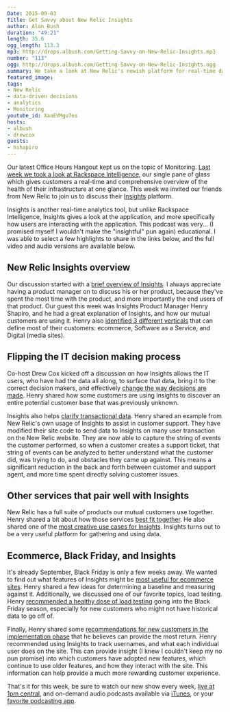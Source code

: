```yaml
---
Date: 2015-09-03
Title: Get Savvy about New Relic Insights
author: Alan Bush
duration: "49:21"
length: 35.6
ogg_length: 113.3
mp3: http://drops.albush.com/Getting-Savvy-on-New-Relic-Insights.mp3
number: "113"
ogg: http://drops.albush.com/Getting-Savvy-on-New-Relic-Insights.ogg
summary: We take a look at New Relic's newish platform for real-time data analytics. This is a great tool for making data-driven decisions for your business.
featured_image: 
tags:
- New Relic
- data-driven decisions
- analytics
- Monitoring
youtube_id: XaaEVMgu7es
hosts:
- albush
- drewcox
guests:
- hshapiro
---
```


Our latest Office Hours Hangout kept us on the topic of Monitoring. [Last week we took a look at Rackspace Intelligence](http://www.rackspace.com/blog/office-hours-hangout-learn-more-about-rackspace-intelligence/), our single pane of glass which gives customers a real-time and comprehensive overview of the health of their infrastructure at one glance. This week we invited our friends from New Relic to join us to discuss their [Insights](http://newrelic.com/insights) platform.

Insights is another real-time analytics tool, but unlike Rackspace Intelligence, Insights gives a look at the application, and more specifically how users are interacting with the application. This podcast was very... (I promised myself I wouldn't make the "insightful" pun again) educational. I was able to select a few highlights to share in the links below, and the full video and audio versions are available below.

<!--more-->

## New Relic Insights overview

Our discussion started with a [brief overview of Insights](https://youtu.be/XaaEVMgu7es?t=1m59s). I always appreciate having a product manager on to discuss his or her product, because they've spent the most time with the product, and more importantly the end users of that product. Our guest this week was Insights Product Manager Henry Shapiro, and he had a great explanation of Insights, and how our mutual customers are using it. Henry also [identified 3 different verticals](https://youtu.be/XaaEVMgu7es?t=13m51s) that can define most of their customers: ecommerce, Software as a Service, and Digital (media sites).

## Flipping the IT decision making process

Co-host Drew Cox kicked off a discussion on how Insights allows the IT users, who have had the data all along, to surface that data, bring it to the correct decision makers, and effectively [change the way decisions are made](https://youtu.be/XaaEVMgu7es?t=6m16s). Henry shared how some customers are using Insights to discover an entire potential customer base that was previously unknown.

Insights also helps [clarify transactional data](https://youtu.be/XaaEVMgu7es?t=10m5s). Henry shared an example from New Relic's own usage of Insights to assist in customer support. They have modified their site code to send data to Insights on many user transaction on the New Relic website. They are now able to capture the string of events the customer performed, so when a customer creates a support ticket, that string of events can be analyzed to better understand what the customer did, was trying to do, and obstacles they came up against. This means a significant reduction in the back and forth between customer and support agent, and more time spent directly solving customer issues.

## Other services that pair well with Insights

New Relic has a full suite of products our mutual customers use together. Henry shared a bit about how those services [best fit together](https://youtu.be/XaaEVMgu7es?t=24m24s). He also shared one of the [most creative use cases for Insights](https://youtu.be/XaaEVMgu7es?t=30m51s). Insights turns out to be a very useful platform for gathering and using data.

## Ecommerce, Black Friday, and Insights

It's already September, Black Friday is only a few weeks away. We wanted to find out what features of Insights might be [most useful for ecommerce sites](https://youtu.be/XaaEVMgu7es?t=36m25s). Henry shared a few ideas for determining a baseline and measuring against it. Additionally, we discussed one of our favorite topics, load testing. Henry [recommended a healthy dose of load testing](https://youtu.be/XaaEVMgu7es?t=38m9s) going into the Black Friday season, especially for new customers who might not have historical data to go off of.

Finally, Henry shared some [recommendations for new customers in the implementation phase](https://youtu.be/XaaEVMgu7es?t=41m13s) that he believes can provide the most return. Henry recommended using Insights to track usernames, and what each individual user does on the site. This can provide insight (I knew I couldn't keep my no pun promise) into which customers have adopted new features, which continue to use older features, and how they interact with the site. This information can help provide a much more rewarding customer experience.

That's it for this week, be sure to watch our new show every week, [live at 1pm central](http://live.ohpodcast.com/), and on-demand audio podcasts available via [iTunes](https://itunes.apple.com/us/podcast/rackspace-office-hours-netcast/id1035176963?mt=2), or your [favorite podcasting app](http://feeds.feedburner.com/OfficeHoursPodcast).
